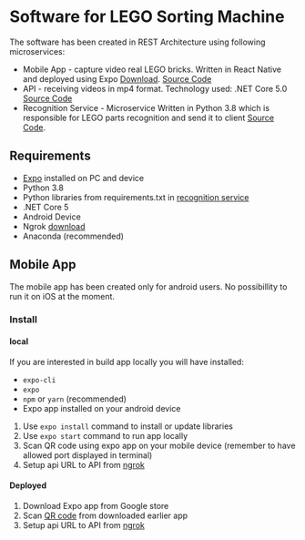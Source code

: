 # Software for LEGO Sorting Machine

The software has been created in REST Architecture using following microservices:

- Mobile App - capture video real LEGO bricks. Written in React Native and deployed using Expo [Download](https://expo.io/@maskam/projects/lego-mobile-client). [Source Code](https://github.com/LEGO-Sorting/lego-mobile-client)
- API - receiving videos in mp4 format. Technology used: .NET Core 5.0 [Source Code](https://github.com/LEGO-Sorting/Lego.Server)
- Recognition Service - Microservice Written in Python 3.8 which is responsible for LEGO parts recognition and send it to client [Source Code](https://github.com/LEGO-Sorting/lego-mobile-client).

## Requirements
- [Expo](https://expo.io/) installed on PC and device
- Python 3.8
- Python libraries from requirements.txt in [recognition service](https://github.com/LEGO-Sorting/lego-mobile-client)
- .NET Core 5
- Android Device
- Ngrok [download](https://ngrok.com/download)
- Anaconda (recommended)

## Mobile App

The mobile app has been created only for android users. No possibillity to run it on iOS at the moment.

### Install

#### local

If you are interested in build app locally you will have installed:
- `expo-cli`
- `expo`
- `npm` or `yarn` (recommended)
- Expo app installed on your android device

1. Use `expo install` command to install or update libraries
2. Use `expo start` command to run app locally
3. Scan QR code using expo app on your mobile device (remember to have allowed port displayed in terminal)
4. Setup api URL to API from [ngrok](https://ngrok.com/download)

#### Deployed

1. Download Expo app from Google store
2. Scan [QR code](https://expo.io/@maskam/projects/lego-mobile-client) from downloaded earlier app
3. Setup api URL to API from [ngrok](https://ngrok.com/download)
